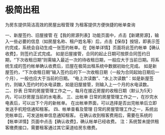 # 极简出租
  为房东提供简洁高效的房屋出租管理
  为租客提供方便快捷的帐单查询

一、新屋签约、旧屋接管
     在【我的房源列表】功能页面中，点击【新建房源】，输入一些必要的信息（如房屋名称、租户姓名等）后，点击【保存】按钮，即表示签约完成，系统会自动生成一张签约帐单。在【帐单详情】页面将此签约帐单【确认收费】，则签约正式完成。
    如是旧屋接管，合同的起止日期可按原合同签约日期，“下次收租日期”则需输入最近一次的待收租日期，一般应大于当前日期。将系统生成的签约帐单确认收费后，旧屋在极简出租系统中数据初始化完成。
    如是新屋签约，“下次收租日期”输入签约后的下一次收租日期（一般为合同起始日期后一个月），一般也应大于当前的日期。
    “电上次读数”、“水上次读数”：如是新屋签约，则输入签约时的水电读数，如是旧屋接管，则输入上一个月的水电读数。
二、抄表
    日常的房屋管理工作之一，每月在接近房屋的收租日期（默认为5天）内，可以抄房屋当前的水电表。
三、出帐单
    日常的房屋管理工作之一，在抄完水电表后，可以出下个月的新帐单。
    在出帐单界面，可以选择是否出完帐单后立即发送手机短信通知租客。
四、帐单查看及管理
    日常的房屋管理工作之一，系统出完帐单后，可发送帐单信息通知租客。
    在确认收到租客费用后，需要在系统的【帐单详情】页面中点击【确认收费】，确认帐单已经收费。
    注：系统暂未提供租客缴费接口，需要租客通过其它渠道给房东缴费。
